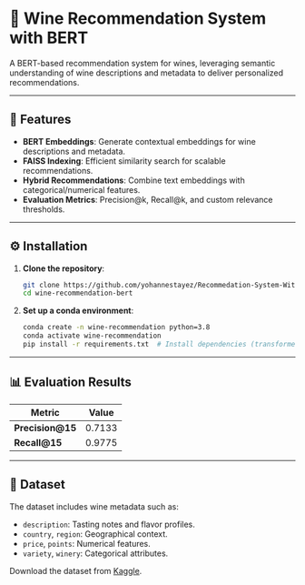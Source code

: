 # 🍷 Wine Recommendation System with BERT

A BERT-based recommendation system for wines, leveraging semantic understanding of wine descriptions and metadata to deliver personalized recommendations.

---

## 🚀 Features
- **BERT Embeddings**: Generate contextual embeddings for wine descriptions and metadata.
- **FAISS Indexing**: Efficient similarity search for scalable recommendations.
- **Hybrid Recommendations**: Combine text embeddings with categorical/numerical features.
- **Evaluation Metrics**: Precision@k, Recall@k, and custom relevance thresholds.

---

## ⚙️ Installation

1. **Clone the repository**:
   ```bash
   git clone https://github.com/yohannestayez/Recommedation-System-With-BERT.git
   cd wine-recommendation-bert
   ```

2. **Set up a conda environment**:
   ```bash
   conda create -n wine-recommendation python=3.8
   conda activate wine-recommendation
   pip install -r requirements.txt  # Install dependencies (transformers, faiss, pandas, etc.)
   ```

---


## 📊 Evaluation Results
| Metric          | Value   |
|-----------------|---------|
| **Precision@15** | 0.7133 |
| **Recall@15**    | 0.9775 |


---

## 📂 Dataset
The dataset includes wine metadata such as:
- `description`: Tasting notes and flavor profiles.
- `country`, `region`: Geographical context.
- `price`, `points`: Numerical features.
- `variety`, `winery`: Categorical attributes.

Download the dataset from [Kaggle](https://www.kaggle.com/code/kshitijmohan/wine-recommendation-system-based-on-bert/input).

